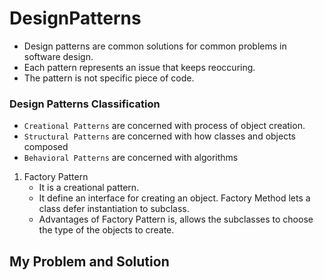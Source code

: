 # DesignPatterns
  - Design patterns are common solutions for common problems in software design.
  - Each pattern represents an issue that keeps reoccuring.
  - The pattern is not specific piece of code.

### Design Patterns Classification
  - ``Creational Patterns`` are concerned with process of object creation.
  - ``Structural Patterns`` are concerned with how classes and objects composed
  - ``Behavioral Patterns`` are concerned with algorithms

  1) Factory Pattern
       - It is a creational pattern.
       - It define an interface for creating an object. Factory Method lets a class defer instantiation to subclass.
       - Advantages of Factory Pattern is, allows the subclasses to choose the type of the objects to create.
    
## My Problem and Solution

